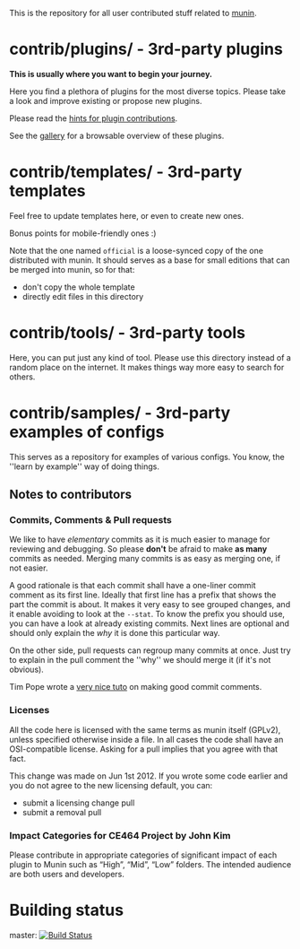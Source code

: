 This is the repository for all user contributed stuff related to
[munin](http://munin-monitoring.org).


# contrib/plugins/ - 3rd-party plugins

**This is usually where you want to begin your journey.**

Here you find a plethora of plugins for the most diverse topics. Please take a look and
improve existing or propose new plugins.

Please read the [hints for plugin contributions](./plugins#contributed-munin-plugins).

See the [gallery](http://gallery.munin-monitoring.org/) for a browsable overview of these plugins.


# contrib/templates/ -  3rd-party templates

Feel free to update templates here, or even to create new ones.

Bonus points for mobile-friendly ones :)

Note that the one named `official` is a loose-synced copy of the one distributed with munin.
It should serves as a base for small editions that can be merged into munin, so for that:

* don't copy the whole template
* directly edit files in this directory


# contrib/tools/ - 3rd-party tools

Here, you can put just any kind of tool. Please use this directory instead of a random place on the internet.
It makes things way more easy to search for others.


# contrib/samples/ - 3rd-party examples of configs

This serves as a repository for examples of various configs. You know, the ''learn by example'' way of doing things.


## Notes to contributors

### Commits, Comments & Pull requests

We like to have _elementary_ commits as it is much easier to manage for reviewing and debugging.
So please **don't** be afraid to make **as many** commits as needed. Merging many commits is as easy
as merging one, if not easier.

A good rationale is that each commit shall have a one-liner commit comment as its first line.
Ideally that first line has a prefix that shows the part the commit is about. It makes it very
easy to see grouped changes, and it enable avoiding to look at the `--stat`. To know the prefix you should
use, you can have a look at already existing commits. Next lines are optional and should only
explain the _why_ it is done this particular way.

On the other side, pull requests can regroup many commits at once.
Just try to explain in the pull comment the ''why'' we should merge it (if it's not obvious).

Tim Pope wrote a [very nice tuto](http://tbaggery.com/2008/04/19/a-note-about-git-commit-messages.html) on making good commit comments.


### Licenses

All the code here is licensed with the same terms as munin itself (GPLv2), unless specified otherwise inside a file.
In all cases the code shall have an OSI-compatible license. Asking for a pull implies that you agree with that fact.

This change was made on Jun 1st 2012. If you wrote some code earlier and you do not agree to the new licensing default, you can:
- submit a licensing change pull
- submit a removal pull

### Impact Categories for CE464 Project by John Kim

Please contribute in appropriate categories of significant impact of each plugin to Munin such as “High”, “Mid”, “Low” folders. The intended audience are both users and developers.

# Building status

master: [![Build Status](https://travis-ci.org/munin-monitoring/contrib.svg?branch=master)](https://travis-ci.org/munin-monitoring/contrib)

